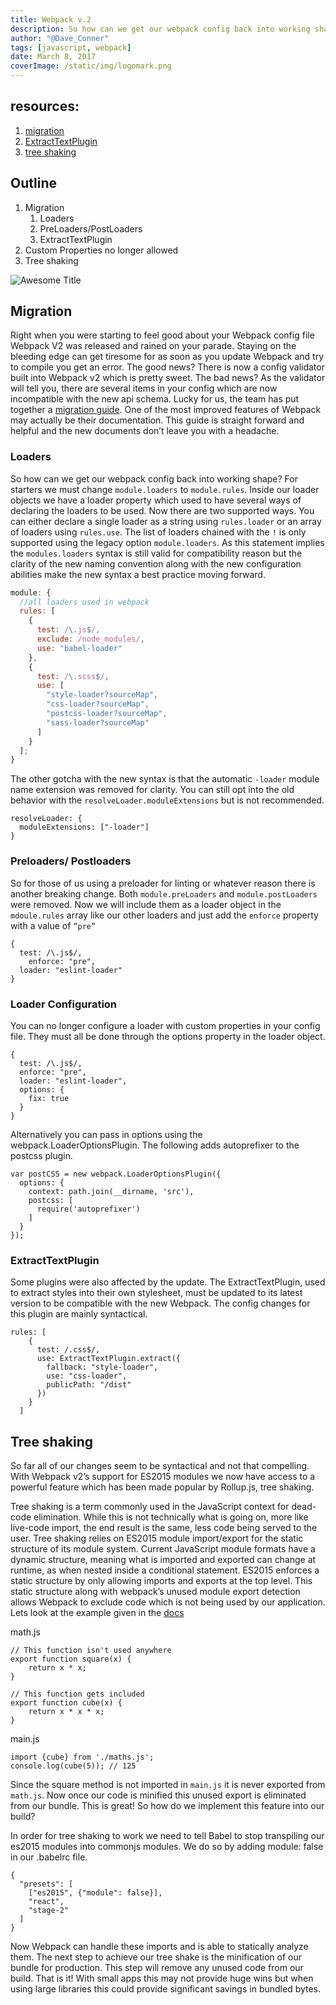 ```yaml
---
title: Webpack v.2
description: So how can we get our webpack config back into working shape? For starters we must change `module.loaders` to `module.rules`.
author: "@Dave_Conner"
tags: [javascript, webpack]
date: March 8, 2017
coverImage: /static/img/logomark.png
---
```


## resources:

1.  [migration](https://webpack.js.org/guides/migrating/)
2.  [ExtractTextPlugin](https://github.com/webpack-contrib/extract-text-webpack-plugin)
3.  [tree shaking](http://www.2ality.com/2015/12/webpack-tree-shaking.html)

## Outline

1.  Migration
    1.  Loaders
    2.  PreLoaders/PostLoaders
    3.  ExtractTextPlugin
2.  Custom Properties no longer allowed
3.  Tree shaking

![Awesome Title](/static/img/vermont-001.jpg)

## Migration

Right when you were starting to feel good about your Webpack config file Webpack V2 was released and rained on your parade. Staying on the bleeding edge can get tiresome for as soon as you update Webpack and try to compile you get an error. The good news? There is now a config validator built into Webpack v2 which is pretty sweet. The bad news? As the validator will tell you, there are several items in your config which are now incompatible with the new api schema. Lucky for us, the team has put together a [migration guide](https://webpack.js.org/guides/migrating/). One of the most improved features of Webpack may actually be their documentation. This guide is straight forward and helpful and the new documents don’t leave you with a headache.

### Loaders

So how can we get our webpack config back into working shape? For starters we must change `module.loaders` to `module.rules`. Inside our loader objects we have a loader property which used to have several ways of declaring the loaders to be used. Now there are two supported ways. You can either declare a single loader as a string using `rules.loader` or an array of loaders using `rules.use`. The list of loaders chained with the `!` is only supported using the legacy option `module.loaders`. As this statement implies the `modules.loaders` syntax is still valid for compatibility reason but the clarity of the new naming convention along with the new configuration abilities make the new syntax a best practice moving forward.

```javascript
module: {
  //all loaders used in webpack
  rules: [
    {
      test: /\.js$/,
      exclude: /node_modules/,
      use: "babel-loader"
    },
    {
      test: /\.scss$/,
      use: [
        "style-loader?sourceMap",
        "css-loader?sourceMap",
        "postcss-loader?sourceMap",
        "sass-loader?sourceMap"
      ]
    }
  ];
}
```

The other gotcha with the new syntax is that the automatic `-loader` module name extension was removed for clarity. You can still opt into the old behavior with the `resolveLoader.moduleExtensions` but is not recommended.

```
resolveLoader: {
  moduleExtensions: ["-loader"]
}
```

### Preloaders/ Postloaders

So for those of us using a preloader for linting or whatever reason there is another breaking change. Both `module.preLoaders` and `module.postLoaders` were removed. Now we will include them as a loader object in the `mdoule.rules` array like our other loaders and just add the `enforce` property with a value of `”pre”`

```
{
  test: /\.js$/,
    enforce: "pre",
  loader: "eslint-loader"
}
```

### Loader Configuration

You can no longer configure a loader with custom properties in your config file. They must all be done through the options property in the loader object.

```
{
  test: /\.js$/,
  enforce: "pre",
  loader: "eslint-loader",
  options: {
    fix: true
  }
}
```

Alternatively you can pass in options using the webpack.LoaderOptionsPlugin. The following adds autoprefixer to the postcss plugin.

```
var postCSS = new webpack.LoaderOptionsPlugin({
  options: {
    context: path.join(__dirname, 'src'),
    postcss: [
      require('autoprefixer')
    ]
  }
});
```

### ExtractTextPlugin

Some plugins were also affected by the update. The ExtractTextPlugin, used to extract styles into their own stylesheet, must be updated to its latest version to be compatible with the new Webpack. The config changes for this plugin are mainly syntactical.

```
rules: [
    {
      test: /.css$/,
      use: ExtractTextPlugin.extract({
        fallback: "style-loader",
        use: "css-loader",
        publicPath: "/dist"
      })
    }
  ]
```

## Tree shaking

So far all of our changes seem to be syntactical and not that compelling. With Webpack v2’s support for ES2015 modules we now have access to a powerful feature which has been made popular by Rollup.js, tree shaking.

Tree shaking is a term commonly used in the JavaScript context for dead-code elimination. While this is not technically what is going on, more like live-code import, the end result is the same, less code being served to the user. Tree shaking relies on ES2015 module import/export for the static structure of its module system. Current JavaScript module formats have a dynamic structure, meaning what is imported and exported can change at runtime, as when nested inside a conditional statement. ES2015 enforces a static structure by only allowing imports and exports at the top level. This static structure along with webpack’s unused module export detection allows Webpack to exclude code which is not being used by our application. Lets look at the example given in the [docs](https://webpack.js.org/guides/tree-shaking/#example)

math.js

```
// This function isn't used anywhere
export function square(x) {
    return x * x;
}

// This function gets included
export function cube(x) {
    return x * x * x;
}
```

main.js

```
import {cube} from './maths.js';
console.log(cube(5)); // 125
```

Since the square method is not imported in `main.js` it is never exported from `math.js`. Now once our code is minified this unused export is eliminated from our bundle. This is great! So how do we implement this feature into our build?

In order for tree shaking to work we need to tell Babel to stop transpiling our es2015 modules into commonjs modules. We do so by adding module: false in our .babelrc file.

```
{
  "presets": [
    ["es2015", {"module": false}],
    "react",
    "stage-2"
  ]
}
```

Now Webpack can handle these imports and is able to statically analyze them. The next step to achieve our tree shake is the minification of our bundle for production. This step will remove any unused code from our build. That is it! With small apps this may not provide huge wins but when using large libraries this could provide significant savings in bundled bytes.
